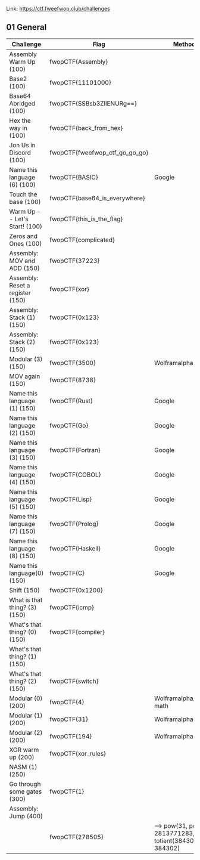 Link: https://ctf.fweefwop.club/challenges

## 01 General
|             Challenge             |              Flag              |                          Method                          |
| --------------------------------- | ------------------------------ | -------------------------------------------------------- |
| Assembly Warm Up (100)            | fwopCTF{Assembly}              |                                                          |
| Base2 (100)                       | fwopCTF{11101000}              |                                                          |
| Base64 Abridged (100)             | fwopCTF{SSBsb3ZlIENURg==}      |                                                          |
| Hex the way in (100)              | fwopCTF{back_from_hex}         |                                                          |
| Jon Us in Discord (100)           | fwopCTF{fweefwop_ctf_go_go_go} |                                                          |
| Name this language (6) (100)      | fwopCTF{BASIC}                 | Google                                                   |
| Touch the base (100)              | fwopCTF{base64_is_everywhere}  |                                                          |
| Warm Up -- Let's Start! (100)     | fwopCTF{this_is_the_flag}      |                                                          |
| Zeros and Ones (100)              | fwopCTF{complicated}           |                                                          |
| Assembly: MOV and ADD (150)       | fwopCTF{37223}                 |                                                          |
| Assembly: Reset a register (150)  | fwopCTF{xor}                   |                                                          |
| Assembly: Stack (1) (150)         | fwopCTF{0x123}                 |                                                          |
| Assembly: Stack (2) (150)         | fwopCTF{0x123}                 |                                                          |
| Modular (3) (150)                 | fwopCTF{3500}                  | Wolframalpha                                             |
| MOV again (150)                   | fwopCTF{8738}                  |                                                          |
| Name this language (1) (150)      | fwopCTF{Rust}                  | Google                                                   |
| Name this language (2) (150)      | fwopCTF{Go}                    | Google                                                   |
| Name this language (3) (150)      | fwopCTF{Fortran}               | Google                                                   |
| Name this language (4) (150)      | fwopCTF{COBOL}                 | Google                                                   |
| Name this language (5) (150)      | fwopCTF{Lisp}                  | Google                                                   |
| Name this language (7) (150)      | fwopCTF{Prolog}                | Google                                                   |
| Name this language (8) (150)      | fwopCTF{Haskell}               | Google                                                   |
| Name this language(0) (150)       | fwopCTF{C}                     | Google                                                   |
| Shift (150)                       | fwopCTF{0x1200}                |                                                          |
| What is that thing? (3) (150)     | fwopCTF{icmp}                  |                                                          |
| What's that thing? (0) (150)      | fwopCTF{compiler}              |                                                          |
| What's that thing? (1) (150)      |                                |                                                          |
| What's that thing? (2) (150)      | fwopCTF{switch}                |                                                          |
| Modular (0) (200)                 | fwopCTF{4}                     | Wolframalpha/Mental math                                 |
| Modular (1) (200)                 | fwopCTF{31}                    | Wolframalpha                                             |
| Modular (2) (200)                 | fwopCTF{194}                   | Wolframalpha                                             |
| XOR warm up (200)                 | fwopCTF{xor_rules}             |                                                          |
| NASM (1) (250)                    |                                |                                                          |
| Go through some gates (300)       | fwopCTF{1}                     |                                                          |
| Assembly: Jump (400)              |                                |                                                          |
|                                   | fwopCTF{278505}                | --> pow(31, pow(31, 2813771283, totient(384302), 384302) |
